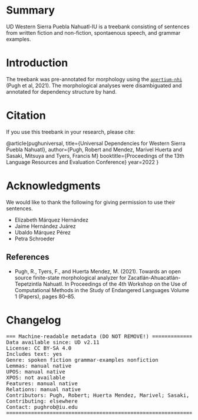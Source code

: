 # Summary



UD Western Sierra Puebla Nahuatl-IU is a treebank consisting of sentences from written fiction and non-fiction, spontaenous speech, and grammar examples.

# Introduction

The treebank was pre-annotated for morphology using the [`apertium-nhi`](https://github.com/apertium/apertium-nhi/) (Pugh et al, 2021).
The morphological analyses were disambiguated and annotated for dependency structure by hand.

# Citation
If you use this treebank in your research, please cite:

@article{pughuniversal,
  title={Universal Dependencies for Western Sierra Puebla Nahuatl},
  author={Pugh, Robert and Mendez, Marivel Huerta and Sasaki, Mitsuya and Tyers, Francis M}
  booktitle={Proceedings of the 13th Language Resources and Evaluation Conference}
  year=2022
}


# Acknowledgments
We would like to thank the following for giving permission to use their sentences.

* Elizabeth Márquez Hernández
* Jaime Hernández Juárez
* Ubaldo Márquez Pérez
* Petra Schroeder


## References

* Pugh, R., Tyers, F., and Huerta Mendez, M. (2021). Towards an open source finite-state morphological analyzer for Zacatlán-Ahuacatlán-Tepetzintla Nahuatl. In Proceedings of the 4th Workshop on the Use of Computational Methods in the Study of Endangered Languages Volume 1 (Papers), pages 80–85.

# Changelog



<pre>
=== Machine-readable metadata (DO NOT REMOVE!) ================================
Data available since: UD v2.11
License: CC BY-SA 4.0
Includes text: yes
Genre: spoken fiction grammar-examples nonfiction
Lemmas: manual native
UPOS: manual native
XPOS: not available
Features: manual native
Relations: manual native
Contributors: Pugh, Robert; Huerta Mendez, Marivel; Sasaki, Mitsuya; Tyers, Francis
Contributing: elsewhere
Contact: pughrob@iu.edu
===============================================================================
</pre>
